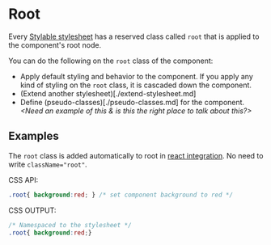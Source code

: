 # Root

Every [Stylable stylesheet]() has a reserved class called `root` that is applied to the component's root node.

You can do the following on the `root` class of the component:
* Apply default styling and behavior to the component. If you apply any kind of styling on the `root` class, it is cascaded down the component.
* (Extend another stylesheet)[./extend-stylesheet.md] *<Need an example of this>*
* Define (pseudo-classes)[./pseudo-classes.md] for the component. *<Need an example of this & is this the right place to talk about this?>*

## Examples

The `root` class is added automatically to root in [react integration](react-integration.md). No need to write `className="root"`.

CSS API:
```css
.root{ background:red; } /* set component background to red */
```

CSS OUTPUT:
```css
/* Namespaced to the stylesheet */
.root{ background:red;}
```

